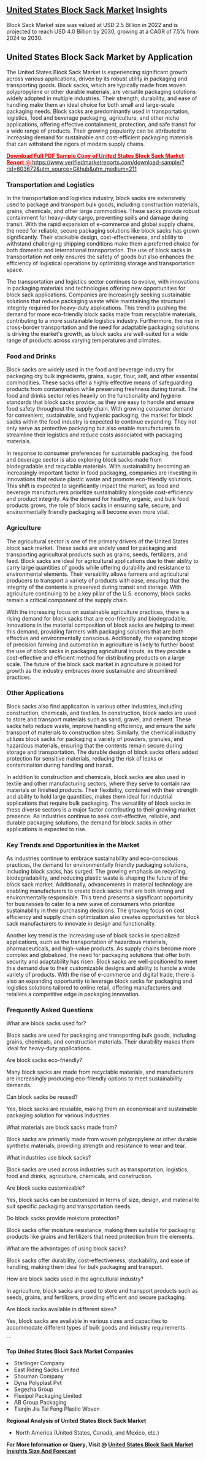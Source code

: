 <h2><a href="https://www.verifiedmarketreports.com/download-sample/?rid=603672&amp;utm_source=Github&amp;utm_medium=211" target="_blank">United States Block Sack Market</a> Insights</h2><p>Block Sack Market size was valued at USD 2.5 Billion in 2022 and is projected to reach USD 4.0 Billion by 2030, growing at a CAGR of 7.5% from 2024 to 2030.</p><p><h2>United States Block Sack Market by Application</h2><p>The United States Block Sack Market is experiencing significant growth across various applications, driven by its robust utility in packaging and transporting goods. Block sacks, which are typically made from woven polypropylene or other durable materials, are versatile packaging solutions widely adopted in multiple industries. Their strength, durability, and ease of handling make them an ideal choice for both small and large-scale packaging needs. Block sacks are predominantly used in transportation, logistics, food and beverage packaging, agriculture, and other niche applications, offering effective containment, protection, and safe transit for a wide range of products. Their growing popularity can be attributed to increasing demand for sustainable and cost-efficient packaging materials that can withstand the rigors of modern supply chains. <a href="#"><p><span class=""><span style="color: #ff0000;"><strong>Download Full PDF Sample Copy of United States Block Sack Market Report</strong> @ </span><a href="https://www.verifiedmarketreports.com/download-sample/?rid=603672&amp;utm_source=Github&amp;utm_medium=211" target="_blank">https://www.verifiedmarketreports.com/download-sample/?rid=603672&amp;utm_source=Github&amp;utm_medium=211</a></span></p></a></p><h3>Transportation and Logistics</h3><p>In the transportation and logistics industry, block sacks are extensively used to package and transport bulk goods, including construction materials, grains, chemicals, and other large commodities. These sacks provide robust containment for heavy-duty cargo, preventing spills and damage during transit. With the rapid expansion of e-commerce and global supply chains, the need for reliable, secure packaging solutions like block sacks has grown significantly. Their stackable design, cost-effectiveness, and ability to withstand challenging shipping conditions make them a preferred choice for both domestic and international transportation. The use of block sacks in transportation not only ensures the safety of goods but also enhances the efficiency of logistical operations by optimizing storage and transportation space.</p><p>The transportation and logistics sector continues to evolve, with innovations in packaging materials and technologies offering new opportunities for block sack applications. Companies are increasingly seeking sustainable solutions that reduce packaging waste while maintaining the structural integrity required for heavy-duty applications. This trend is pushing the demand for more eco-friendly block sacks made from recyclable materials, contributing to a more sustainable logistics industry. Furthermore, the rise in cross-border transportation and the need for adaptable packaging solutions is driving the market's growth, as block sacks are well-suited for a wide range of products across varying temperatures and climates.</p><h3>Food and Drinks</h3><p>Block sacks are widely used in the food and beverage industry for packaging dry bulk ingredients, grains, sugar, flour, salt, and other essential commodities. These sacks offer a highly effective means of safeguarding products from contamination while preserving freshness during transit. The food and drinks sector relies heavily on the functionality and hygiene standards that block sacks provide, as they are easy to handle and ensure food safety throughout the supply chain. With growing consumer demand for convenient, sustainable, and hygienic packaging, the market for block sacks within the food industry is expected to continue expanding. They not only serve as protective packaging but also enable manufacturers to streamline their logistics and reduce costs associated with packaging materials.</p><p>In response to consumer preferences for sustainable packaging, the food and beverage sector is also exploring block sacks made from biodegradable and recyclable materials. With sustainability becoming an increasingly important factor in food packaging, companies are investing in innovations that reduce plastic waste and promote eco-friendly solutions. This shift is expected to significantly impact the market, as food and beverage manufacturers prioritize sustainability alongside cost-efficiency and product integrity. As the demand for healthy, organic, and bulk food products grows, the role of block sacks in ensuring safe, secure, and environmentally friendly packaging will become even more vital.</p><h3>Agriculture</h3><p>The agricultural sector is one of the primary drivers of the United States block sack market. These sacks are widely used for packaging and transporting agricultural products such as grains, seeds, fertilizers, and feed. Block sacks are ideal for agricultural applications due to their ability to carry large quantities of goods while offering durability and resistance to environmental elements. Their versatility allows farmers and agricultural producers to transport a variety of products with ease, ensuring that the integrity of the contents is preserved during transit and storage. With agriculture continuing to be a key pillar of the U.S. economy, block sacks remain a critical component of the supply chain.</p><p>With the increasing focus on sustainable agriculture practices, there is a rising demand for block sacks that are eco-friendly and biodegradable. Innovations in the material composition of block sacks are helping to meet this demand, providing farmers with packaging solutions that are both effective and environmentally conscious. Additionally, the expanding scope of precision farming and automation in agriculture is likely to further boost the use of block sacks in packaging agricultural inputs, as they provide a cost-effective and efficient method for distributing products on a large scale. The future of the block sack market in agriculture is poised for growth as the industry embraces more sustainable and streamlined practices.</p><h3>Other Applications</h3><p>Block sacks also find application in various other industries, including construction, chemicals, and textiles. In construction, block sacks are used to store and transport materials such as sand, gravel, and cement. These sacks help reduce waste, improve handling efficiency, and ensure the safe transport of materials to construction sites. Similarly, the chemical industry utilizes block sacks for packaging a variety of powders, granules, and hazardous materials, ensuring that the contents remain secure during storage and transportation. The durable design of block sacks offers added protection for sensitive materials, reducing the risk of leaks or contamination during handling and transit.</p><p>In addition to construction and chemicals, block sacks are also used in textile and other manufacturing sectors, where they serve to contain raw materials or finished products. Their flexibility, combined with their strength and ability to hold large quantities, makes them ideal for industrial applications that require bulk packaging. The versatility of block sacks in these diverse sectors is a major factor contributing to their growing market presence. As industries continue to seek cost-effective, reliable, and durable packaging solutions, the demand for block sacks in other applications is expected to rise.</p><h3>Key Trends and Opportunities in the Market</h3><p>As industries continue to embrace sustainability and eco-conscious practices, the demand for environmentally friendly packaging solutions, including block sacks, has surged. The growing emphasis on recycling, biodegradability, and reducing plastic waste is shaping the future of the block sack market. Additionally, advancements in material technology are enabling manufacturers to create block sacks that are both strong and environmentally responsible. This trend presents a significant opportunity for businesses to cater to a new wave of consumers who prioritize sustainability in their purchasing decisions. The growing focus on cost efficiency and supply chain optimization also creates opportunities for block sack manufacturers to innovate in design and functionality.</p><p>Another key trend is the increasing use of block sacks in specialized applications, such as the transportation of hazardous materials, pharmaceuticals, and high-value products. As supply chains become more complex and globalized, the need for packaging solutions that offer both security and adaptability has risen. Block sacks are well-positioned to meet this demand due to their customizable designs and ability to handle a wide variety of products. With the rise of e-commerce and digital trade, there is also an expanding opportunity to leverage block sacks for packaging and logistics solutions tailored to online retail, offering manufacturers and retailers a competitive edge in packaging innovation.</p><h3>Frequently Asked Questions</h3><p>What are block sacks used for?</p><p>Block sacks are used for packaging and transporting bulk goods, including grains, chemicals, and construction materials. Their durability makes them ideal for heavy-duty applications.</p><p>Are block sacks eco-friendly?</p><p>Many block sacks are made from recyclable materials, and manufacturers are increasingly producing eco-friendly options to meet sustainability demands.</p><p>Can block sacks be reused?</p><p>Yes, block sacks are reusable, making them an economical and sustainable packaging solution for various industries.</p><p>What materials are block sacks made from?</p><p>Block sacks are primarily made from woven polypropylene or other durable synthetic materials, providing strength and resistance to wear and tear.</p><p>What industries use block sacks?</p><p>Block sacks are used across industries such as transportation, logistics, food and drinks, agriculture, chemicals, and construction.</p><p>Are block sacks customizable?</p><p>Yes, block sacks can be customized in terms of size, design, and material to suit specific packaging and transportation needs.</p><p>Do block sacks provide moisture protection?</p><p>Block sacks offer moisture resistance, making them suitable for packaging products like grains and fertilizers that need protection from the elements.</p><p>What are the advantages of using block sacks?</p><p>Block sacks offer durability, cost-effectiveness, stackability, and ease of handling, making them ideal for bulk packaging and transport.</p><p>How are block sacks used in the agricultural industry?</p><p>In agriculture, block sacks are used to store and transport products such as seeds, grains, and fertilizers, providing efficient and secure packaging.</p><p>Are block sacks available in different sizes?</p><p>Yes, block sacks are available in various sizes and capacities to accommodate different types of bulk goods and industry requirements.</p>```</p><p><strong>Top United States Block Sack Market Companies</strong></p><div data-test-id=""><p><li>Starlinger Company</li><li> East Riding Sacks Limited</li><li> Shouman Company</li><li> Dyna Polyplast Pvt</li><li> Segezha Group</li><li> Flexipol Packaging Limited</li><li> AB Group Packaging</li><li> Tianjin Jia Tai Feng Plastic Woven</li></p><div><strong>Regional Analysis of&nbsp;United States Block Sack Market</strong></div><ul><li dir="ltr"><p dir="ltr">North America&nbsp;(United States, Canada, and Mexico, etc.)</p></li></ul><p><strong>For More Information or Query, Visit @&nbsp;</strong><strong><a href="https://www.verifiedmarketreports.com/product/block-sack-market/?utm_source=Github&amp;utm_medium=211" target="_blank">United States Block Sack Market Insights Size And Forecast</a></strong></p></div>
